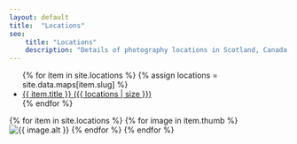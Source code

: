 ```yaml
---
layout: default
title:  "Locations"
seo:
    title: "Locations"
    description: "Details of photography locations in Scotland, Canada, Northern England and more"
---
```


<div class="pt-12 md:pt-40 pb-24 md:pb-40">
  <nav class="w-full md:w-7/10 md:ml-3/10 relative mb-12 px-8 md:px-0">
    <ul>
      {% for item in site.locations %}
        {% assign locations = site.data.maps[item.slug] %}
      <li class="fade-up animate-stepped">
        <a href="{{ item.url }}" class="feature-nav-item" data-hover-show data-hover-target=".thumb-{{ item.slug }}">
          <span class="text">{{ item.title }}</span>
          <span class="text-xl block mt-2 text-left no-underline font-serif md:mt-4 ml-2 absolute left-full">({{ locations | size }})</span>
        </a>
      </li>
      {% endfor %}
    </ul>
  </nav>

  {% for item in site.locations %}
    {% for image in item.thumb %}
      <img src="{{ site.image_base }}{{ image.url }}?w=10&h=13&fit=crop" class="fixed z-10 hidden opacity-0 thumb-{{ item.slug }} {% cycle item.slug: 'bottom-20 left-0 w-1/4 h-auto xl:block', 'bottom-20 left-0 w-1/4 xl:bottom-auto xl:left-auto xl:top-1/2 xl:-right-px xl:-mt-80 xl:w-1/6 h-auto md:block', '-top-80 left-1/2 -ml-60 w-1/6 h-auto xxl:block' %}" loading="lazy" alt="{{ image.alt }}" srcset="{{ site.image_base }}{{ image.url }}??w=720&h=960&fit=crop 1200w,
      {{ site.image_base }}{{ image.url }}??w=480&h=640&fit=crop 300w">
    {% endfor %}
  {% endfor %}

</div>